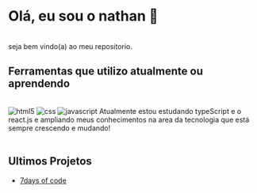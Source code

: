 # Olá, eu sou o nathan 👋 
<br>
seja bem vindo(a) ao meu repositorio.

## Ferramentas que utilizo atualmente ou aprendendo 
<div style= "display: inline-block"><br>
    <img aling="center" alt="html5" src="https://img.shields.io/badge/HTML5-E34F26?style=for-the-badge&logo=html5&logoColor=white" />
    <img aling="center" alt="css" src="https://img.shields.io/badge/CSS3-1572B6?style=for-the-badge&logo=css3&logoColor=white" />
    <img aling="center" alt="javascript" src="https://img.shields.io/badge/JavaScript-F7DF1E?style=for-the-badge&logo=javascript&logoColor=black" />
</div>
Atualmente estou estudando typeScript e o react.js e ampliando meus conhecimentos na area da tecnologia que está sempre crescendo e mudando!<br>
<br>

## Ultimos Projetos

- [7days of code](https://7daysofcodenathanlds.vercel.app/)
